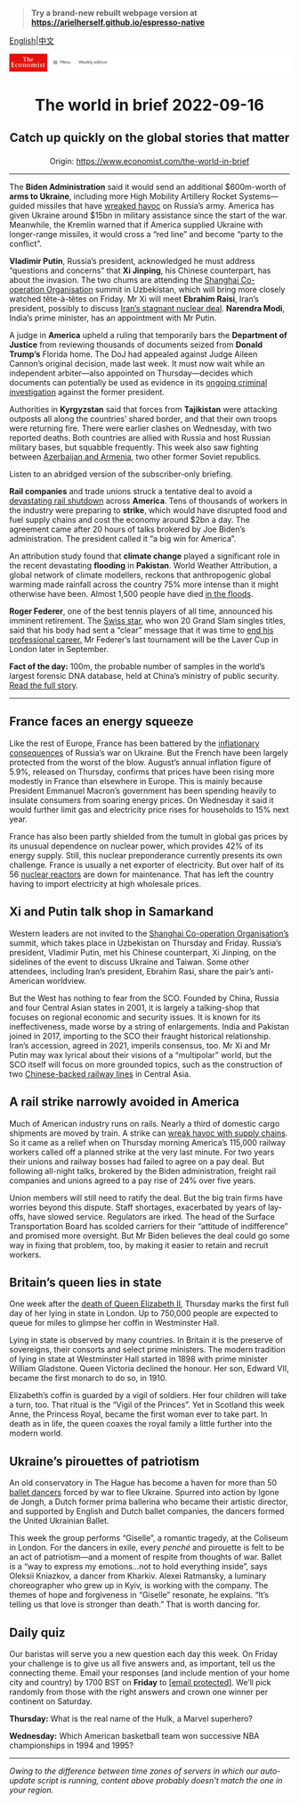 > **Try a brand-new rebuilt webpage version at https://arielherself.github.io/espresso-native**

[English](https://github.com/arielherself/espresso/blob/main/README.md)|[中文](https://github-com.translate.goog/arielherself/espresso/blob/main/README.md?_x_tr_sl=en&_x_tr_tl=zh-CN&_x_tr_hl=zh-CN&_x_tr_pto=wapp)



![The Economist](menubar.png)

# <p align="center">The world in brief 2022-09-16</p>

## <p align="center">Catch up quickly on the global stories that matter</p>

<p align="center">Origin: <a href="https://www.economist.com/the-world-in-brief">https://www.economist.com/the-world-in-brief</a><hr>

The <strong>Biden Administration</strong> said it would send an additional $600m-worth of <strong>arms to Ukraine</strong>, including more High Mobility Artillery Rocket Systems—guided missiles that have [wreaked havoc](https://www.economist.com/europe/2022/07/13/ukraines-new-rockets-are-wreaking-havoc-on-russias-army) on Russia’s army. America has given Ukraine around $15bn in military assistance since the start of the war. Meanwhile, the Kremlin warned that if America supplied Ukraine with longer-range missiles, it would cross a “red line” and become “party to the conflict”.

<strong>Vladimir Putin</strong>, Russia’s president, acknowledged he must address “questions and concerns” that <strong>Xi Jinping</strong>, his Chinese counterpart, has about the invasion. The two chums are attending the [Shanghai Co-operation Organisation](https://www.economist.com/the-economist-explains/2022/09/14/what-is-the-shanghai-co-operation-organisation) summit in Uzbekistan, which will bring more closely watched tête-à-têtes on Friday. Mr Xi will meet <strong>Ebrahim Raisi</strong>, Iran’s president, possibly to discuss [Iran’s stagnant nuclear deal](https://www.economist.com/middle-east-and-africa/2022/09/08/never-ending-nuclear-talks-with-iran-are-bordering-on-the-absurd). <strong>Narendra Modi</strong>, India’s prime minister, has an appointment with Mr Putin. 

A judge in <strong>America</strong> upheld a ruling that temporarily bars the <strong>Department of Justice</strong> from reviewing thousands of documents seized from <strong>Donald Trump’s</strong> Florida home. The DoJ had appealed against Judge Aileen Cannon’s original decision, made last week. It must now wait while an independent arbiter—also appointed on Thursday—decides which documents can potentially be used as evidence in its [ongoing criminal investigation](https://www.economist.com/united-states/2022/08/09/an-fbi-raid-on-donald-trumps-home-ignites-a-political-firestorm) against the former president.

Authorities in <strong>Kyrgyzstan</strong> said that forces from <strong>Tajikistan</strong> were attacking outposts all along the countries’ shared border, and that their own troops were returning fire. There were earlier clashes on Wednesday, with two reported deaths. Both countries are allied with Russia and host Russian military bases, but squabble frequently. This week also saw fighting between [Azerbaijan and Armenia](https://www.economist.com/the-economist-explains/2022/09/13/why-azerbaijan-and-armenia-are-fighting-again), two other former Soviet republics. 

Listen to an abridged version of the subscriber-only briefing.

<strong>Rail companies</strong> and trade unions struck a tentative deal to avoid a [devastating rail shutdown](https://www.economist.com/graphic-detail/2022/09/15/america-has-averted-a-rail-strike-but-the-industry-is-far-off-track) across <strong>America</strong>. Tens of thousands of workers in the industry were preparing to <strong>strike</strong>, which would have disrupted food and fuel supply chains and cost the economy around $2bn a day. The agreement came after 20 hours of talks brokered by Joe Biden’s administration. The president called it “a big win for America”. 

An attribution study found that <strong>climate change</strong> played a significant role in the recent devastating <strong>flooding</strong> in <strong>Pakistan</strong>. World Weather Attribution, a global network of climate modellers, reckons that anthropogenic global warming made rainfall across the country 75% more intense than it might otherwise have been. Almost 1,500 people have died [in the floods](https://www.economist.com/graphic-detail/2022/09/15/devastating-floods-like-pakistans-will-be-more-common-in-a-warming-world).

<strong>Roger Federer</strong>, one of the best tennis players of all time, announced his imminent retirement. The [Swiss star](https://www.economist.com/culture/2021/08/07/roger-federer-lionel-messi-and-the-pursuit-of-greatness), who won 20 Grand Slam singles titles, said that his body had sent a “clear” message that it was time to [end his professional career.](https://www.economist.com/graphic-detail/2021/11/23/is-this-the-beginning-of-a-new-era-for-mens-tennis) Mr Federer’s last tournament will be the Laver Cup in London later in September. 

<strong>Fact of the day:</strong> 100m, the probable number of samples in the world’s largest forensic DNA database, held at China’s ministry of public security. [Read the full story](https://www.economist.com/china/2022/09/13/chinas-government-is-mass-collecting-dna-from-tibetans).

----------

## France faces an energy squeeze

Like the rest of Europe, France has been battered by the [inflationary consequences](https://www.economist.com/finance-and-economics/2022/09/08/europes-energy-market-was-not-built-for-this-crisis) of Russia’s war on Ukraine. But the French have been largely protected from the worst of the blow. August’s annual inflation figure of 5.9%, released on Thursday, confirms that prices have been rising more modestly in France than elsewhere in Europe. This is mainly because President Emmanuel Macron’s government has been spending heavily to insulate consumers from soaring energy prices. On Wednesday it said it would further limit gas and electricity price rises for households to 15% next year.

France has also been partly shielded from the tumult in global gas prices by its unusual dependence on nuclear power, which provides 42% of its energy supply. Still, this nuclear preponderance currently presents its own challenge. France is usually a net exporter of electricity. But over half of its 56 [nuclear reactors](https://www.economist.com/europe/2022/07/28/frances-nuclear-plants-are-going-down-for-repairs) are down for maintenance. That has left the country having to import electricity at high wholesale prices.

## Xi and Putin talk shop in Samarkand

Western leaders are not invited to the [Shanghai Co-operation Organisation’s](https://www.economist.com/the-economist-explains/2022/09/14/what-is-the-shanghai-co-operation-organisation) summit, which takes place in Uzbekistan on Thursday and Friday. Russia’s president, Vladimir Putin, met his Chinese counterpart, Xi Jinping, on the sidelines of the event to discuss Ukraine and Taiwan. Some other attendees, including Iran’s president, Ebrahim Rasi, share the pair’s anti-American worldview.

But the West has nothing to fear from the SCO. Founded by China, Russia and four Central Asian states in 2001, it is largely a talking-shop that focuses on regional economic and security issues. It is known for its ineffectiveness, made worse by a string of enlargements. India and Pakistan joined in 2017, importing to the SCO their fraught historical relationship. Iran’s accession, agreed in 2021, imperils consensus, too. Mr Xi and Mr Putin may wax lyrical about their visions of a “multipolar” world, but the SCO itself will focus on more grounded topics, such as the construction of two [Chinese-backed railway lines](https://www.economist.com/asia/2022/09/06/two-new-railway-lines-could-transform-central-asia) in Central Asia.

## A rail strike narrowly avoided in America

Much of American industry runs on rails. Nearly a third of domestic cargo shipments are moved by train. A strike can [wreak havoc with supply chains](https://www.economist.com/business/2022/01/29/why-supply-chain-problems-arent-going-away). So it came as a relief when on Thursday morning America’s 115,000 railway workers called off a planned strike at the very last minute. For two years their unions and railway bosses had failed to agree on a pay deal. But following all-night talks, brokered by the Biden administration, freight rail companies and unions agreed to a pay rise of 24% over five years.

Union members will still need to ratify the deal. But the big train firms have worries beyond this dispute. Staff shortages, exacerbated by years of lay-offs, have slowed service. Regulators are irked. The head of the Surface Transportation Board has scolded carriers for their “attitude of indifference” and promised more oversight. But Mr Biden believes the deal could go some way in fixing that problem, too, by making it easier to retain and recruit workers.

## Britain’s queen lies in state

One week after the [death of Queen Elizabeth II](https://www.economist.com/obituary/2022/09/08/elizabeth-ii-never-laid-down-the-heavy-weight-of-the-crown), Thursday marks the first full day of her lying in state in London. Up to 750,000 people are expected to queue for miles to glimpse her coffin in Westminster Hall.

Lying in state is observed by many countries. In Britain it is the preserve of sovereigns, their consorts and select prime ministers. The modern tradition of lying in state at Westminster Hall started in 1898 with prime minister William Gladstone. Queen Victoria declined the honour. Her son, Edward VII, became the first monarch to do so, in 1910. 

Elizabeth’s coffin is guarded by a vigil of soldiers. Her four children will take a turn, too. That ritual is the “Vigil of the Princes”. Yet in Scotland this week Anne, the Princess Royal, became the first woman ever to take part. In death as in life, the queen coaxes the royal family a little further into the modern world.

## Ukraine’s pirouettes of patriotism

An old conservatory in The Hague has become a haven for more than 50 [ballet dancers](https://www.economist.com/culture/2022/06/30/a-ukrainian-ballerina-goes-to-war) forced by war to flee Ukraine. Spurred into action by Igone de Jongh, a Dutch former prima ballerina who became their artistic director, and supported by English and Dutch ballet companies, the dancers formed the United Ukrainian Ballet.

This week the group performs “Giselle”, a romantic tragedy, at the Coliseum in London. For the dancers in exile, every <em>penché</em> and pirouette is felt to be an act of patriotism—and a moment of respite from thoughts of war. Ballet is a “way to express my emotions…not to hold everything inside”, says Oleksii Kniazkov, a dancer from Kharkiv. Alexei Ratmansky, a luminary choreographer who grew up in Kyiv, is working with the company. The themes of hope and forgiveness in “Giselle” resonate, he explains. “It’s telling us that love is stronger than death.” That is worth dancing for.

## Daily quiz

Our baristas will serve you a new question each day this week. On Friday your challenge is to give us all five answers and, as important, tell us the connecting theme. Email your responses (and include mention of your home city and country) by 1700 BST on <strong>Friday</strong> to [<span class="__cf_email__" data-cfemail="0253776b78477172706771716d4267616d6c6d6f6b71762c616d6f">[email&#160;protected]</span>](https://mail.google.com/mail/?view=cm&amp;fs=1&amp;tf=1&amp;to=QuizEspresso@economist.com). We’ll pick randomly from those with the right answers and crown one winner per continent on Saturday.

<strong>Thursday:</strong> What is the real name of the Hulk, a Marvel superhero?

<strong>Wednesday:</strong> Which American basketball team won successive NBA championships in 1994 and 1995?

----------

*Owing to the difference between time zones of servers in which our auto-update script is running, content above probably doesn't match the one in your region.*
